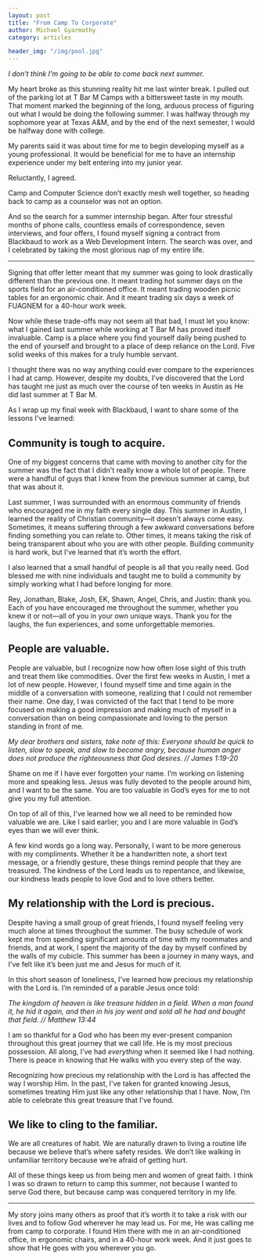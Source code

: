 ```yaml
---
layout: post
title: "From Camp To Corporate"
author: Michael Gyarmathy
category: articles

header_img: "/img/pool.jpg"
---
```


*I don’t think I’m going to be able to come back next summer.*

My heart broke as this stunning reality hit me last winter break. I pulled out of the parking lot at T Bar M Camps with a bittersweet taste in my mouth. That moment marked the beginning of the long, arduous process of figuring out what I would be doing the following summer. I was halfway through my sophomore year at Texas A&M, and by the end of the next semester, I would be halfway done with college.

My parents said it was about time for me to begin developing myself as a young professional. It would be beneficial for me to have an internship experience under my belt entering into my junior year.

Reluctantly, I agreed.

Camp and Computer Science don’t exactly mesh well together, so heading back to camp as a counselor was not an option.

And so the search for a summer internship began. After four stressful months of phone calls, countless emails of correspondence, seven interviews, and four offers, I found myself signing a contract from Blackbaud to work as a Web Development Intern. The search was over, and I celebrated by taking the most glorious nap of my entire life.

- - -

Signing that offer letter meant that my summer was going to look drastically different than the previous one. It meant trading hot summer days on the sports field for an air-conditioned office. It meant trading wooden picnic tables for an ergonomic chair. And it meant trading six days a week of FUAGNEM for a 40-hour work week.

Now while these trade-offs may not seem all that bad, I must let you know: what I gained last summer while working at T Bar M has proved itself invaluable. Camp is a place where you find yourself daily being pushed to the end of yourself and brought to a place of deep reliance on the Lord. Five solid weeks of this makes for a truly humble servant.

I thought there was no way anything could ever compare to the experiences I had at camp. However, despite my doubts, I've discovered that the Lord has taught me just as much over the course of ten weeks in Austin as He did last summer at T Bar M.

As I wrap up my final week with Blackbaud, I want to share some of the lessons I've learned:

## Community is tough to acquire.

One of my biggest concerns that came with moving to another city for the summer was the fact that I didn't really know a whole lot of people. There were a handful of guys that I knew from the previous summer at camp, but that was about it.

Last summer, I was surrounded with an enormous community of friends who encouraged me in my faith every single day. This summer in Austin, I learned the reality of Christian community—it doesn't always come easy. Sometimes, it means suffering through a few awkward conversations before finding something you can relate to. Other times, it means taking the risk of being transparent about who you are with other people. Building community is hard work, but I've learned that it’s worth the effort.

I also learned that a small handful of people is all that you really need. God blessed me with nine individuals and taught me to build a community by simply working what I had before longing for more.

Rey, Jonathan, Blake, Josh, EK, Shawn, Angel, Chris, and Justin:
thank you. Each of you have encouraged me throughout the summer, whether you knew it or not—all of you in your own unique ways. Thank you for the laughs, the fun experiences, and some unforgettable memories.

## People are valuable.

People are valuable, but I recognize now how often lose sight of this truth and treat them like commodities. Over the first few weeks in Austin, I met a lot of new people. However, I found myself time and time again in the middle of a conversation with someone, realizing that I could not remember their name. One day, I was convicted of the fact that I tend to be more focused on making a good impression and making much of myself in a conversation than on being compassionate and loving to the person standing in front of me.

*My dear brothers and sisters, take note of this: Everyone should be quick to listen, slow to speak, and slow to become angry, because human anger does not produce the righteousness that God desires. // James 1:19-20*

Shame on me if I have ever forgotten your name. I’m working on listening more and speaking less. Jesus was fully devoted to the people around him, and I want to be the same. You are too valuable in God’s eyes for me to not give you my full attention.

On top of all of this, I've learned how we all need to be reminded how valuable we are. Like I said earlier, you and I are more valuable in God’s eyes than we will ever think.

A few kind words go a long way. Personally, I want to be more generous with my compliments. Whether it be a handwritten note, a short text message, or a friendly gesture, these things remind people that they are treasured. The kindness of the Lord leads us to repentance, and likewise, our kindness leads people to love God and to love others better.

## My relationship with the Lord is precious.

Despite having a small group of great friends, I found myself feeling very much alone at times throughout the summer. The busy schedule of work kept me from spending significant amounts of time with my roommates and friends, and at work, I spent the majority of the day by myself confined by the walls of my cubicle. This summer has been a journey in many ways, and I've felt like it’s been just me and Jesus for much of it.

In this short season of loneliness, I've learned how precious my relationship with the Lord is. I’m reminded of a parable Jesus once told:

*The kingdom of heaven is like treasure hidden in a field. When a man found it, he hid it again, and then in his joy went and sold all he had and bought that field. // Matthew 13:44*

I am so thankful for a God who has been my ever-present companion throughout this great journey that we call life. He is my most precious possession. All along, I've had *everything* when it seemed like I had nothing. There is peace in knowing that He walks with you every step of the way.

Recognizing how precious my relationship with the Lord is has affected the way I worship Him. In the past, I've taken for granted knowing Jesus, sometimes treating Him just like any other relationship that I have. Now, I’m able to celebrate this great treasure that I've found.

## We like to cling to the familiar.

We are all creatures of habit. We are naturally drawn to living a routine life because we believe that’s where safety resides. We don’t like walking in unfamiliar territory because we’re afraid of getting hurt.

All of these things keep us from being men and women of great faith. I think I was so drawn to return to camp this summer, not because I wanted to serve God there, but because camp was conquered territory in my life.

- - -

My story joins many others as proof that it’s worth it to take a risk with our lives and to follow God wherever he may lead us. For me, He was calling me from camp to corporate. I found Him there with me in an air-conditioned office, in ergonomic chairs, and in a 40-hour work week. And it just goes to show that He goes with you wherever you go.
